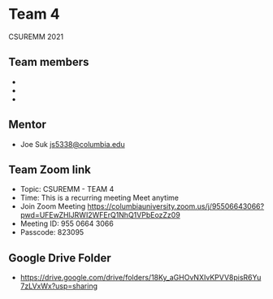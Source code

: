 # Team 4
CSUREMM 2021 

## Team members		
-  
-  
-  

## Mentor
- Joe Suk js5338@columbia.edu 

## Team Zoom link
- Topic: CSUREMM - TEAM 4
- Time: This is a recurring meeting Meet anytime
- Join Zoom Meeting https://columbiauniversity.zoom.us/j/95506643066?pwd=UFEwZHlJRWI2WFErQ1NhQ1VPbEozZz09 
- Meeting ID: 955 0664 3066
- Passcode: 823095

## Google Drive Folder
- https://drive.google.com/drive/folders/18Ky_aGHOvNXIvKPVV8pisR6Yu7zLVxWx?usp=sharing 
